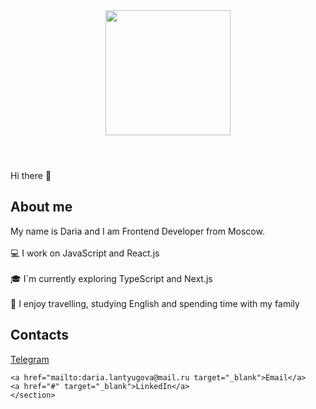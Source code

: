 
<header id="header" align="center">
  <img src="https://i.giphy.com/media/v1.Y2lkPTc5MGI3NjExamd1cjEzdDAwZGhtYzQ0aTc5b3N1NjBkc2lmeGl1ZmppdHQxd3M5eCZlcD12MV9pbnRlcm5hbF9naWZfYnlfaWQmY3Q9cw/M4NykXxUE0HAcK7UJ6/giphy.gif" width="200"/>
</header>
<main>
  Hi there 👋<br>
  <section>
    <h2> About me </h2>
  My name is Daria and I am Frontend Developer from Moscow.<br><br>
💻 I work on JavaScript and React.js<br><br>
🎓 I`m currently exploring TypeScript and Next.js<br><br>
📖 I enjoy travelling, studying English and spending time with my family
    </section>

  <section>
    <h2> Contacts </h2>
    <p> <a href="https://t.me/darialant" target="_blank">Telegram</a></p>
   
    <a href="mailto:daria.lantyugova@mail.ru target="_blank">Email</a>
    <a href="#" target="_blank">LinkedIn</a>
    </section>
</main>
